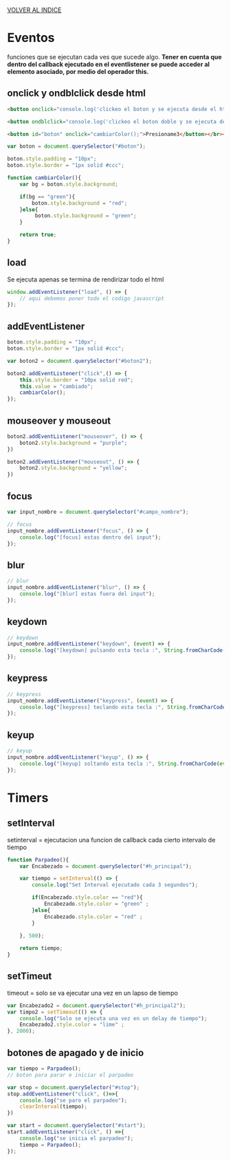 [VOLVER AL INDICE](../../README.md)

# Eventos

funciones que se ejecutan cada ves que sucede algo. **Tener en cuenta que dentro del callback ejecutado en el eventlistener se puede acceder al elemento asociado, por medio del operador this.**

## onclick y ondblclick desde html

```html
<button onclick="console.log('clickeo el boton y se ejecuta desde el html');">Presioname1</button> </br></br>

<button ondblclick="console.log('clickeo el boton doble y se ejecuta desde el html');">Presioname2</button> </br></br>

<button id="boton" onclick="cambiarColor();">Presioname3</button></br></br>
```

```javascript
var boton = document.querySelector("#boton");

boton.style.padding = "10px";
boton.style.border = "1px solid #ccc";

function cambiarColor(){
    var bg = boton.style.background;

    if(bg == "green"){
        boton.style.background = "red";
    }else{
         boton.style.background = "green";
    }

    return true;
}
```

## load

Se ejecuta apenas se termina de rendirizar todo el html

```javascript
window.addEventListener("load", () => {
    // aqui debemos poner todo el codigo javascript
});
```

## addEventListener

```javascript
boton.style.padding = "10px";
boton.style.border = "1px solid #ccc";

var boton2 = document.querySelector("#boton2");

boton2.addEventListener("click",() => {
    this.style.border = "10px solid red";
    this.value = "cambiado";
    cambiarColor();
});
```

## mouseover y mouseout

```javascript
boton2.addEventListener("mouseover", () => {
    boton2.style.background = "purple";
})

boton2.addEventListener("mouseout", () => {
    boton2.style.background = "yellow";
})  
```

## focus

```javascript
var input_nombre = document.querySelector("#campo_nombre");

// focus
input_nombre.addEventListener("focus", () => {
    console.log("[focus] estas dentro del input");
});
```

## blur

```javascript
// blur
input_nombre.addEventListener("blur", () => {
    console.log("[blur] estas fuera del input");
});
```

## keydown

```javascript
// keydown
input_nombre.addEventListener("keydown", (event) => {
    console.log("[keydown] pulsando esta tecla :", String.fromCharCode(event.keyCode) );
});
```

## keypress

```javascript
// keypress
input_nombre.addEventListener("keypress", (event) => {
    console.log("[keypress] teclando esta tecla :", String.fromCharCode(event.keyCode) );
});
```

## keyup

```javascript
// keyup
input_nombre.addEventListener("keyup", () => {
    console.log("[keyup] soltando esta tecla :", String.fromCharCode(event.keyCode) );
});
```

# Timers

## setInterval

setinterval = ejecutacion una funcion de callback cada cierto intervalo de tiempo

```javascript
function Parpadeo(){
    var Encabezado = document.querySelector("#h_principal");

    var tiempo = setInterval(() => {
        console.log("Set Interval ejecutado cada 3 segundos");

        if(Encabezado.style.color == "red"){
            Encabezado.style.color = "green" ;
        }else{
            Encabezado.style.color = "red" ;
        }
            
    }, 500);

    return tiempo;
}
```

## setTimeut

timeout = solo se va ejecutar una vez en un lapso de tiempo

```javascript
var Encabezado2 = document.querySelector("#h_principal2");
var timpo2 = setTimeout(() => {
    console.log("Solo se ejecuta una vez en un delay de tiempo");
    Encabezado2.style.color = "lime" ;
}, 2000);
```

## botones de apagado y de inicio


```javascript
var tiempo = Parpadeo();
// boton para parar e iniciar el parpadeo

var stop = document.querySelector("#stop");
stop.addEventListener("click", ()=>{
    console.log("se paro el parpadeo");
    clearInterval(tiempo);
})

var start = document.querySelector("#start");
start.addEventListener("click", () =>{
    console.log("se inicia el parpadeo");
    tiempo = Parpadeo();
});
```

